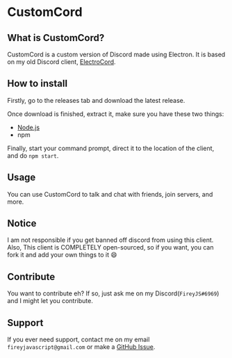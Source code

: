 # CustomCord
## What is CustomCord?
CustomCord is a custom version of Discord made using Electron. It is based on my old Discord client, [ElectroCord](https://github.com).

## How to install
Firstly, go to the releases tab and download the latest release.

Once download is finished, extract it, make sure you have these two things:
- [Node.js](https://nodejs.org)
- npm

Finally, start your command prompt, direct it to the location of the client, and do ``npm start``.

## Usage
You can use CustomCord to talk and chat with friends, join servers, and more.

## Notice
I am not responsible if you get banned off discord from using this client.
Also, This client is COMPLETELY open-sourced, so if you want, you can fork it and add your own things to it :smile:

## Contribute
You want to contribute eh? If so, just ask me on my Discord(``FireyJS#6969``) and I might let you contribute. 

## Support
If you ever need support, contact me on my email ``fireyjavascript@gmail.com`` or make a [GitHub Issue](https://github.com/fireyjs/CustomCord/issues).
